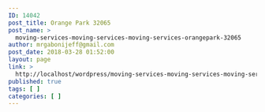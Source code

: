 ```yaml
---
ID: 14042
post_title: Orange Park 32065
post_name: >
  moving-services-moving-services-moving-services-orangepark-32065
author: mrgabonijeff@gmail.com
post_date: 2018-03-28 01:52:00
layout: page
link: >
  http://localhost/wordpress/moving-services-moving-services-moving-services-orangepark-32065/
published: true
tags: [ ]
categories: [ ]
---
```

